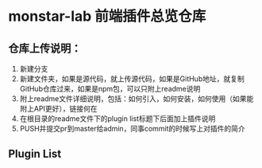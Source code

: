 # monstar-lab 前端插件总览仓库
## 仓库上传说明：
1. 新建分支
2. 新建文件夹，如果是源代码，就上传源代码，如果是GitHub地址，就复制GitHub仓库过来，如果是npm包，可以只附上readme说明
3. 附上readme文件详细说明，包括：如何引入，如何安装，如何使用（如果能附上API更好），链接何在
4. 在根目录的readme文件下的plugin list标题下后面加上插件说明
5. PUSH并提交pr到master给admin，同事commit的时候写上对插件的简介

## Plugin List


